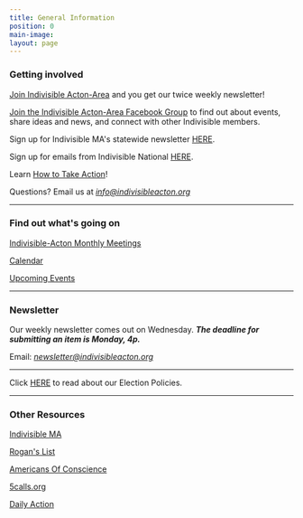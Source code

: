 ```yaml
---
title: General Information
position: 0
main-image: 
layout: page
---
```


### Getting involved

[Join Indivisible Acton-Area](https://actionnetwork.org/forms/join-indivisible-acton?source=direct_link&referrer=group-indivisible-acton) and you get our twice weekly newsletter!

[Join the Indivisible Acton-Area Facebook Group](https://www.facebook.com/groups/indivisibleacton) to find out about events, share ideas and news, and connect with other Indivisible members.

Sign up for Indivisible MA's statewide newsletter [HERE](https://www.indivisible-ma.org/newsletter-signup).

Sign up for emails from Indivisible National [HERE](https://indivisible.org).

Learn [How to Take Action](/uploads/Indivisible%20Presentation.pdf)!

Questions?  Email us at *info@indivisibleacton.org*

---

### Find out what's going on

[Indivisible-Acton Monthly Meetings](http://www.indivisibleacton.org/events/indivisible-acton-monthly-meetings.html)

[Calendar](http://www.indivisibleacton.org/calendar.html)

[Upcoming Events](http://www.indivisibleacton.org/events/upcoming-events.html)

---

### Newsletter

Our weekly newsletter comes out on Wednesday.  ***The deadline for submitting an item is Monday, 4p.***

Email:  *newsletter@indivisibleacton.org*

---

Click [HERE](http://www.indivisibleacton.org/general-information/elections.html) to read about our Election Policies.  


---
### Other Resources

[Indivisible MA](https://www.indivisible-ma.org)  

[Rogan's List](http://roganslist.blogspot.com)

[Americans Of Conscience](https://americansofconscience.com)  

[5calls.org](http://5calls.org)

[Daily Action](https://dailyaction.org)
